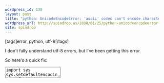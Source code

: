 ```yaml
---
wordpress_id: 138
layout: post
title: "python: UnicodeEncodeError: 'ascii' codec can't encode character u'\\xbb' ...: ordinal not in range..."
wordpress_url: http://spindrop.us/2008/01/25/python-unicodeencodeerror-ascii-codec-cant-encode-character-uxbb-ordinal-not-in-range/
site: spindrop
---
```

[tags]error, python, utf-8[/tags]

I don't fully understand utf-8 errors, but I've been getting this error.

So here's a quick fix:

<div><textarea name="code" class="python">
import sys
sys.setdefaultencoding('utf-8')
</textarea></div>
